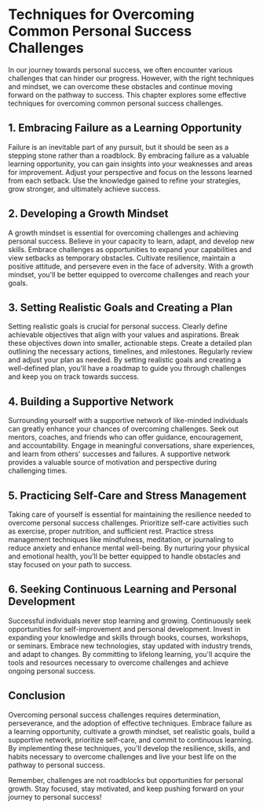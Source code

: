 # Techniques for Overcoming Common Personal Success Challenges

In our journey towards personal success, we often encounter various challenges that can hinder our progress. However, with the right techniques and mindset, we can overcome these obstacles and continue moving forward on the pathway to success. This chapter explores some effective techniques for overcoming common personal success challenges.

## 1\. Embracing Failure as a Learning Opportunity

Failure is an inevitable part of any pursuit, but it should be seen as a stepping stone rather than a roadblock. By embracing failure as a valuable learning opportunity, you can gain insights into your weaknesses and areas for improvement. Adjust your perspective and focus on the lessons learned from each setback. Use the knowledge gained to refine your strategies, grow stronger, and ultimately achieve success.

## 2\. Developing a Growth Mindset

A growth mindset is essential for overcoming challenges and achieving personal success. Believe in your capacity to learn, adapt, and develop new skills. Embrace challenges as opportunities to expand your capabilities and view setbacks as temporary obstacles. Cultivate resilience, maintain a positive attitude, and persevere even in the face of adversity. With a growth mindset, you'll be better equipped to overcome challenges and reach your goals.

## 3\. Setting Realistic Goals and Creating a Plan

Setting realistic goals is crucial for personal success. Clearly define achievable objectives that align with your values and aspirations. Break these objectives down into smaller, actionable steps. Create a detailed plan outlining the necessary actions, timelines, and milestones. Regularly review and adjust your plan as needed. By setting realistic goals and creating a well-defined plan, you'll have a roadmap to guide you through challenges and keep you on track towards success.

## 4\. Building a Supportive Network

Surrounding yourself with a supportive network of like-minded individuals can greatly enhance your chances of overcoming challenges. Seek out mentors, coaches, and friends who can offer guidance, encouragement, and accountability. Engage in meaningful conversations, share experiences, and learn from others' successes and failures. A supportive network provides a valuable source of motivation and perspective during challenging times.

## 5\. Practicing Self-Care and Stress Management

Taking care of yourself is essential for maintaining the resilience needed to overcome personal success challenges. Prioritize self-care activities such as exercise, proper nutrition, and sufficient rest. Practice stress management techniques like mindfulness, meditation, or journaling to reduce anxiety and enhance mental well-being. By nurturing your physical and emotional health, you'll be better equipped to handle obstacles and stay focused on your path to success.

## 6\. Seeking Continuous Learning and Personal Development

Successful individuals never stop learning and growing. Continuously seek opportunities for self-improvement and personal development. Invest in expanding your knowledge and skills through books, courses, workshops, or seminars. Embrace new technologies, stay updated with industry trends, and adapt to changes. By committing to lifelong learning, you'll acquire the tools and resources necessary to overcome challenges and achieve ongoing personal success.

## Conclusion

Overcoming personal success challenges requires determination, perseverance, and the adoption of effective techniques. Embrace failure as a learning opportunity, cultivate a growth mindset, set realistic goals, build a supportive network, prioritize self-care, and commit to continuous learning. By implementing these techniques, you'll develop the resilience, skills, and habits necessary to overcome challenges and live your best life on the pathway to personal success.

Remember, challenges are not roadblocks but opportunities for personal growth. Stay focused, stay motivated, and keep pushing forward on your journey to personal success!
